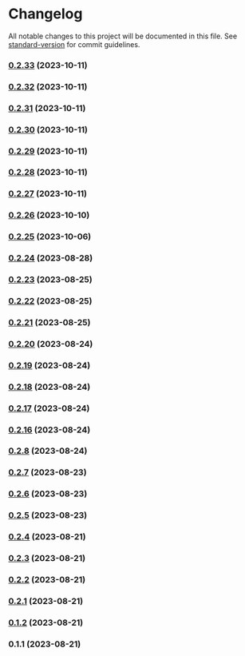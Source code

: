 # Changelog

All notable changes to this project will be documented in this file. See [standard-version](https://github.com/conventional-changelog/standard-version) for commit guidelines.

### [0.2.33](https://github.com/LucasGabrielBravo/primo-components/compare/v0.2.32...v0.2.33) (2023-10-11)

### [0.2.32](https://github.com/LucasGabrielBravo/primo-components/compare/v0.2.4...v0.2.32) (2023-10-11)

### [0.2.31](https://github.com/LucasGabrielBravo/primo-components/compare/v0.2.30...v0.2.31) (2023-10-11)

### [0.2.30](https://github.com/LucasGabrielBravo/primo-components/compare/v0.2.4...v0.2.30) (2023-10-11)

### [0.2.29](https://github.com/LucasGabrielBravo/primo-components/compare/v0.2.28...v0.2.29) (2023-10-11)

### [0.2.28](https://github.com/LucasGabrielBravo/primo-components/compare/v0.2.26...v0.2.28) (2023-10-11)

### [0.2.27](https://github.com/LucasGabrielBravo/primo-components/compare/v0.2.26...v0.2.27) (2023-10-11)

### [0.2.26](https://github.com/LucasGabrielBravo/primo-components/compare/v0.2.25...v0.2.26) (2023-10-10)

### [0.2.25](https://github.com/LucasGabrielBravo/primo-components/compare/v0.2.24...v0.2.25) (2023-10-06)

### [0.2.24](https://github.com/LucasGabrielBravo/primo-components/compare/v0.2.23...v0.2.24) (2023-08-28)

### [0.2.23](https://github.com/LucasGabrielBravo/primo-components/compare/v0.2.22...v0.2.23) (2023-08-25)

### [0.2.22](https://github.com/LucasGabrielBravo/primo-components/compare/v0.2.21...v0.2.22) (2023-08-25)

### [0.2.21](https://github.com/LucasGabrielBravo/primo-components/compare/v0.2.20...v0.2.21) (2023-08-25)

### [0.2.20](https://github.com/LucasGabrielBravo/primo-components/compare/v0.2.19...v0.2.20) (2023-08-24)

### [0.2.19](https://github.com/LucasGabrielBravo/primo-components/compare/v0.2.18...v0.2.19) (2023-08-24)

### [0.2.18](https://github.com/LucasGabrielBravo/primo-components/compare/v0.2.17...v0.2.18) (2023-08-24)

### [0.2.17](https://github.com/LucasGabrielBravo/primo-components/compare/v0.2.16...v0.2.17) (2023-08-24)

### [0.2.16](https://github.com/LucasGabrielBravo/primo-components/compare/v0.2.8...v0.2.16) (2023-08-24)

### [0.2.8](https://github.com/LucasGabrielBravo/primo-components/compare/v0.2.7...v0.2.8) (2023-08-24)

### [0.2.7](https://github.com/LucasGabrielBravo/primo-components/compare/v0.2.6...v0.2.7) (2023-08-23)

### [0.2.6](https://github.com/LucasGabrielBravo/primo-components/compare/v0.2.5...v0.2.6) (2023-08-23)

### [0.2.5](https://github.com/LucasGabrielBravo/primo-components/compare/v0.2.4...v0.2.5) (2023-08-23)

### [0.2.4](https://github.com/LucasGabrielBravo/primo-components/compare/v0.2.3...v0.2.4) (2023-08-21)

### [0.2.3](https://github.com/LucasGabrielBravo/primo-components/compare/v0.2.2...v0.2.3) (2023-08-21)

### [0.2.2](https://github.com/LucasGabrielBravo/primo-components/compare/v0.2.1...v0.2.2) (2023-08-21)

### [0.2.1](https://github.com/LucasGabrielBravo/primo-components/compare/v0.1.2...v0.2.1) (2023-08-21)

### [0.1.2](https://github.com/LucasGabrielBravo/primo-components/compare/v0.1.1...v0.1.2) (2023-08-21)

### 0.1.1 (2023-08-21)
